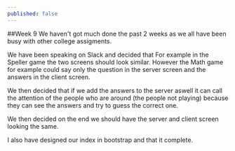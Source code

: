 ```yaml
---
published: false
---
```


##Week 9 
We haven't got much done the past 2 weeks as we all have been busy with other college assigments. 

We have been speaking on Slack and decided that For example in the Speller game the two screens should look similar. However the Math game for example could say only the question in the server screen and the answers in the client screen.

We then decided that if we add the answers to the server aswell it can call the attention of the people who are around (the people not playing) because they can see the answers and try to guess the correct one.

We then decided on the end we should have the server and client screen looking the same.

I also have designed our index in bootstrap and that it complete.
